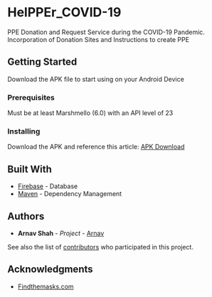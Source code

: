 # HelPPEr_COVID-19
PPE Donation and Request Service during the COVID-19 Pandemic. Incorporation of Donation Sites and Instructions to create PPE

## Getting Started

Download the APK file to start using on your Android Device

### Prerequisites

Must be at least Marshmello (6.0) with an API level of 23


### Installing

Download the APK and reference this article: [APK Download](https://www.wikihow.com/Install-APK-Files-from-a-PC-on-Android)


## Built With

* [Firebase](https://firebase.google.com/) - Database
* [Maven](https://maven.apache.org/) - Dependency Management


## Authors

* **Arnav Shah** - *Project* - [Arnav](https://github.com/arnavs-0)

See also the list of [contributors](https://github.com/your/project/contributors) who participated in this project.


## Acknowledgments

* [Findthemasks.com](https://findthemasks.com/)
